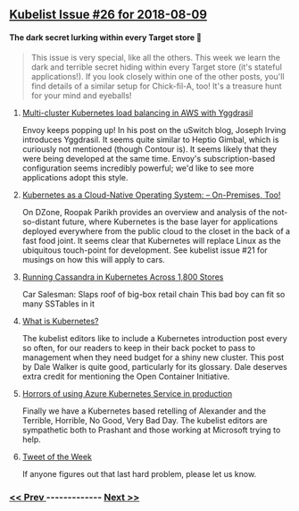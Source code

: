 ## [Kubelist Issue #26 for 2018-08-09](https://kubelist.com/issue/26)

#### The dark secret lurking within every Target store 🎯

> This issue is very special, like all the others. This week we learn the dark and terrible secret hiding within every Target store (it&#39;s stateful applications!). If you look closely within one of the other posts, you&#39;ll find details of a similar setup for Chick-fil-A, too! It&#39;s a treasure hunt for your mind and eyeballs!

1. [Multi-cluster Kubernetes load balancing in AWS with Yggdrasil](https://medium.com/uswitch-labs/multi-cluster-kubernetes-load-balancing-in-aws-with-yggdrasil-c1583ea7d78f)

    Envoy keeps popping up! In his post on the uSwitch blog, Joseph Irving introduces Yggdrasil. It seems quite similar to Heptio Gimbal, which is curiously not mentioned (though Contour is). It seems likely that they were being developed at the same time. Envoy's subscription-based configuration seems incredibly powerful; we'd like to see more applications adopt this style.
1. [Kubernetes as a Cloud-Native Operating System: – On-Premises, Too!](https://dzone.com/articles/kubernetes-as-a-cloud-native-operating-system-on-p)

    On DZone, Roopak Parikh provides an overview and analysis of the not-so-distant future, where Kubernetes is the base layer for applications deployed everywhere from the public cloud to the closet in the back of a fast food joint. It seems clear that Kubernetes will replace Linux as the ubiquitous touch-point for development. See kubelist issue #21 for musings on how this will apply to cars.
1. [Running Cassandra in Kubernetes Across 1,800 Stores](https://tech.target.com/2018/08/08/running-cassandra-in-kubernetes-across-1800-stores.html)

    Car Salesman: Slaps roof of big-box retail chain This bad boy can fit so many SSTables in it
1. [What is Kubernetes?](http://www.itpro.co.uk/enterprise-applications/31654/what-is-kubernetes)

    The kubelist editors like to include a Kubernetes introduction post every so often, for our readers to keep in their back pocket to pass to management when they need budget for a shiny new cluster. This post by Dale Walker is quite good, particularly for its glossary. Dale deserves extra credit for mentioning the Open Container Initiative.
1. [Horrors of using Azure Kubernetes Service in production](https://movingfulcrum.com/horrors-of-using-azure-kubernetes-service-in-production/)

    Finally we have a Kubernetes based retelling of Alexander and the Terrible, Horrible, No Good, Very Bad Day. The kubelist editors are sympathetic both to Prashant and those working at Microsoft trying to help.
1. [Tweet of the Week](https://twitter.com/anthonypjshaw/status/1027370452535009280)

    If anyone figures out that last hard problem, please let us know.

### [ << Prev ](kubelist-25.md) ------------- [ Next >> ](kubelist-27.md)
